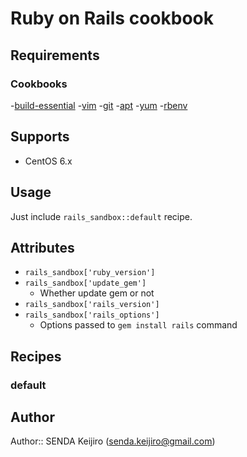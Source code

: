 Ruby on Rails cookbook
======================

Requirements
------------
### Cookbooks
-[build-essential](https://github.com/opscode-cookbooks/build-essential)
-[vim](https://github.com/opscode-cookbooks/vim)
-[git](https://github.com/opscode-cookbooks/git)
-[apt](https://github.com/opscode-cookbooks/apt)
-[yum](https://github.com/opscode-cookbooks/yum)
-[rbenv](https://github.com/RiotGames/rbenv-cookbook)


Supports
--------
- CentOS 6.x


Usage
-----
Just include `rails_sandbox::default` recipe.


Attributes
----------
- `rails_sandbox['ruby_version']`
- `rails_sandbox['update_gem']`
  - Whether update gem or not
- `rails_sandbox['rails_version']`
- `rails_sandbox['rails_options']`
  - Options passed to `gem install rails` command


Recipes
--------
### default


Author
------
Author:: SENDA Keijiro (senda.keijiro@gmail.com)

